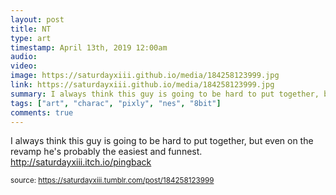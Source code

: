```yaml
---
layout: post
title: NT
type: art
timestamp: April 13th, 2019 12:00am
audio: 
video: 
image: https://saturdayxiii.github.io/media/184258123999.jpg
link: https://saturdayxiii.github.io/media/184258123999.jpg
summary: I always think this guy is going to be hard to put together, but even on the revamp he's probably the easiest and funnest.
tags: ["art", "charac", "pixly", "nes", "8bit"]
comments: true
---
```


I always think this guy is going to be hard to put together, but even on the revamp he's probably the easiest and funnest.
<br/>
<a href="http://saturdayxiii.itch.io/pingback" target="_blank">http://saturdayxiii.itch.io/pingback</a>
 
  
<small>source: https://saturdayxiii.tumblr.com/post/184258123999</small>